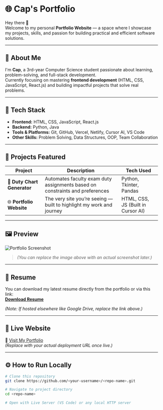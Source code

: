 # 🌐 Cap's Portfolio

Hey there 👋  
Welcome to my personal **Portfolio Website** — a space where I showcase my projects, skills, and passion for building practical and efficient software solutions.

---

## 🚀 About Me

I'm **Cap**, a 3rd-year Computer Science student passionate about learning, problem-solving, and full-stack development.  
Currently focusing on mastering **frontend development** (HTML, CSS, JavaScript, React.js) and building impactful projects that solve real problems.

---

## 🧰 Tech Stack

- **Frontend:** HTML, CSS, JavaScript, React.js  
- **Backend:** Python, Java  
- **Tools & Platforms:** Git, GitHub, Vercel, Netlify, Cursor AI, VS Code  
- **Other Skills:** Problem Solving, Data Structures, OOP, Team Collaboration  

---

## 💼 Projects Featured

| Project | Description | Tech Used |
|----------|--------------|-----------|
| 🧮 **Duty Chart Generator** | Automates faculty exam duty assignments based on constraints and preferences | Python, Tkinter, Pandas |
| 🌐 **Portfolio Website** | The very site you’re seeing — built to highlight my work and journey | HTML, CSS, JS (Built in Cursor AI) |

---

## 🖼️ Preview

![Portfolio Screenshot](assets/portfolio-preview.png)

> *(You can replace the image above with an actual screenshot later.)*

---

## 📄 Resume

You can download my latest resume directly from the portfolio or via this link:  
[**Download Resume**](assets/resume.pdf)

*(Note: If hosted elsewhere like Google Drive, replace the link above.)*

---

## 🔗 Live Website

🚀 [Visit My Portfolio](https://your-portfolio-link.vercel.app)  
*(Replace with your actual deployment URL once live.)*

---

## ⚙️ How to Run Locally

```bash
# Clone this repository
git clone https://github.com/<your-username>/<repo-name>.git

# Navigate to project directory
cd <repo-name>

# Open with Live Server (VS Code) or any local HTTP server
